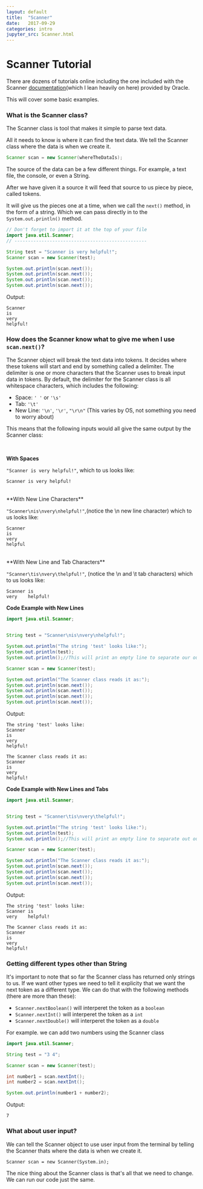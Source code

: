 ```yaml
---
layout: default
title:  "Scanner"
date:   2017-09-29
categories: intro
jupyter_src: Scanner.html
---
```


# Scanner Tutorial 

There are dozens of tutorials online including the one included with the Scanner [documentation](https://docs.oracle.com/javase/7/docs/api/java/util/Scanner.html)(which I lean heavily on here) provided by Oracle.

This will cover some basic examples.


### What is the Scanner class?

The Scanner class is tool that makes it simple to parse text data. 

All it needs to know is where it can find the text data. We tell the Scanner class where the data is when we create it. 

```java
Scanner scan = new Scanner(whereTheDataIs);

```

The source of the data can be a few different things. For example, a text file, the console, or even a String.

After we have given it a source it will feed that source to us piece by piece, called tokens.

It will give us the pieces one at a time, when we call the `next()` method, in the form of a string. Which we can pass directly in to the `System.out.println()` method. 


```java
// Don't forget to import it at the top of your file
import java.util.Scanner;
// -------------------------------------------------

String test = "Scanner is very helpful!";
Scanner scan = new Scanner(test);

System.out.println(scan.next());
System.out.println(scan.next());
System.out.println(scan.next());
System.out.println(scan.next());
```
Output:

    Scanner
    is
    very
    helpful!



### How does the Scanner know what to give me when I use `scan.next()`?

The Scanner object will break the text data into tokens. It decides where these tokens will start and end by something called a delimiter. The delimiter is one or more characters that the Scanner uses to break input data in tokens. By default, the delimiter for the Scanner class is all whitespace characters, which includes the following:

- Space: `' '` or `'\s'`
- Tab: `'\t'`
- New Line: `'\n'`, `'\r'`, `"\r\n"` (This varies by OS, not something you need to worry about)

This means that the following inputs would all give the same output by the Scanner class:

<br/>


**With Spaces**


`"Scanner is very helpful!"`, which to us looks like:

`Scanner is very helpful!`

<br/>
**With New Line Characters**


`"Scanner\nis\nvery\nhelpful!"`,(notice the \n new line character) which to us looks like:

```
Scanner
is
very
helpful

```

<br/>
**With New Line and Tab Characters**


`"Scanner\tis\nvery\thelpful!"`, (notice the \n and \t tab characters) which to us looks like:

```
Scanner is
very    helpful!
```

**Code Example with New Lines**

```java
import java.util.Scanner;


String test = "Scanner\nis\nvery\nhelpful!";

System.out.println("The string 'test' looks like:");
System.out.println(test);
System.out.println();//This will print an empty line to separate our outputs

Scanner scan = new Scanner(test);

System.out.println("The Scanner class reads it as:");
System.out.println(scan.next());
System.out.println(scan.next());
System.out.println(scan.next());
System.out.println(scan.next());
```
Output:

    The string 'test' looks like:
    Scanner
    is
    very
    helpful!
    
    The Scanner class reads it as:
    Scanner
    is
    very
    helpful!







**Code Example with New Lines and Tabs**

```java
import java.util.Scanner;


String test = "Scanner\tis\nvery\thelpful!";

System.out.println("The string 'test' looks like:");
System.out.println(test);
System.out.println();//This will print an empty line to separate out outputs

Scanner scan = new Scanner(test);

System.out.println("The Scanner class reads it as:");
System.out.println(scan.next());
System.out.println(scan.next());
System.out.println(scan.next());
System.out.println(scan.next());
```
Output:

    The string 'test' looks like:
    Scanner	is
    very	helpful!
    
    The Scanner class reads it as:
    Scanner
    is
    very
    helpful!







### Getting different types other than String

It's important to note that so far the Scanner class has returned only strings to us.  If we want other types we need to tell it explicity that we want the next token as a different type. We can do that with the following methods (there are more than these):

- `Scanner.nextBoolean()` will interperet the token as a `boolean`
- `Scanner.nextInt()` will interperet the token as a `int`
- `Scanner.nextDouble()` will interperet the token as a `double`

For example. we can add two numbers using the Scanner class


```java
import java.util.Scanner;

String test = "3 4";

Scanner scan = new Scanner(test);

int number1 = scan.nextInt();
int number2 = scan.nextInt();

System.out.println(number1 + number2);
```
Output:

    7








### What about user input?

We can tell the Scanner object to use user input from the terminal by telling the Scanner thats where the data is when we create it.

`Scanner scan = new Scanner(System.in);`

The nice thing about the Scanner class is that's all that we need to change. We can run our code just the same. 
